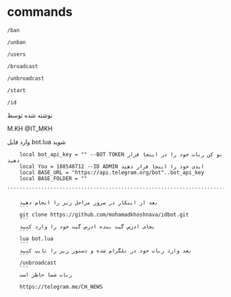 
# commands
`/ban`


`/unban`

`/users` 



`/broadcast`


`/unbroadcast`


`/start`


`/id` 


نوشته شده توسط

M.KH @IT_MKH

وارد فایل bot.lua شوید
`````````````````````````````````````````````````````````````````````````````````
 	local bot_api_key = "" --BOT TOKEN تو کن ربات خود را در اینجا قرار دهید
	local You = 188548712 --ID ADMIN ایدی خود را اینجا قرار دهید
	local BASE_URL = "https://api.telegram.org/bot"..bot_api_key
	local BASE_FOLDER = ""
	````````````````````````````````````````````````````````````````````````````````
	
	بعد از اینکار در سرور مراحل زیر را انجام دهید
	```
	git clone https://github.com/mohamadkhoshnava/idbot.git
	```
	بجای ادرس گیت بنده ادرس گیت خود را وارد کنید
	```
	lua bot.lua
	```
	بعد وارد ربات خود در تلگرام شده و دستور زیر را تایپ کنید
	```
	/unbroadcast
	```
	ربات شما حاظر است
	
	https://telegram.me/CH_NEWS
